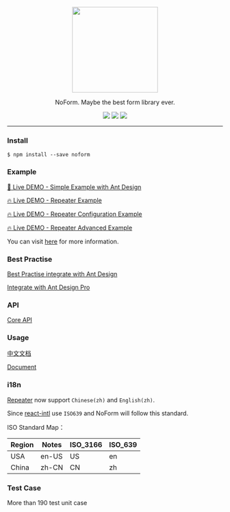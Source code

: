 <p align="center"><img width="200" src="https://img.alicdn.com/tfs/TB1BaF2ueuSBuNjy1XcXXcYjFXa-275-191.svg"></p>

<p align="center">NoForm. Maybe the best form library ever.</p>

<p align="center">
  <a href="https://github.com/alibaba/ice/blob/master/LICENSE"><img src="https://img.shields.io/badge/license-MIT-brightgreen.svg"></a>
  <img src="https://api.travis-ci.org/alibaba/noform.svg?branch=master">
  <a href="https://codeclimate.com/github/alibaba/noform/test_coverage"><img src="https://api.codeclimate.com/v1/badges/5d238ef911e7a20269a4/test_coverage" /></a>
</p>

---

### Install

```shell
$ npm install --save noform
```

### Example

[🌈  Live DEMO - Simple Example with Ant Design](https://alibaba.github.io/noform/examples/build)

[🔥  Live DEMO - Repeater Example](https://alibaba.github.io/noform/examples/build/#/repeater)

[🔥  Live DEMO - Repeater Configuration Example](https://alibaba.github.io/noform/examples/build/#/repeaterConfig)

[🔥  Live DEMO - Repeater Advanced Example](https://alibaba.github.io/noform/examples/build/#/RepeaterAdvanced)

You can visit [here](https://github.com/quirkyshop/noform-examples) for more information.

### Best Practise

[Best Practise integrate with Ant Design](https://alibaba.github.io/noform/#/docs?md=easy/best-practise-antd)

[Integrate with Ant Design Pro](https://alibaba.github.io/noform/#/docs?md=easy/advanced/antd-pro-demand)


### API

[Core API](https://alibaba.github.io/noform/#/api?md=all)

### Usage

[中文文档](https://alibaba.github.io/noform/#/zh-CN/)

[Document](https://alibaba.github.io/noform/#/en-US/)

### i18n

[Repeater](https://alibaba.github.io/noform/examples/build/#/repeaterConfig) now support `Chinese(zh)` and `English(zh)`.

Since [react-intl](https://github.com/yahoo/react-intl) use `ISO639` and NoForm will follow this standard.

ISO Standard Map：

| Region       | Notes   | ISO_3166 | ISO_639 |
| ------------ | ------- | -------- | ------- |
| USA          | en-US   | US       | en      |
| China        | zh-CN   | CN       | zh      |

### Test Case

More than 190 test unit case
